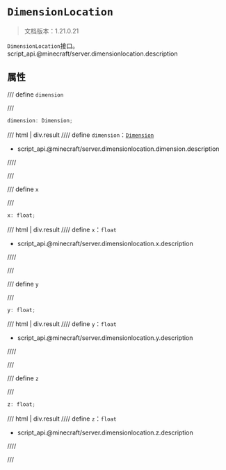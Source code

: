 # `DimensionLocation`

> 文档版本：1.21.0.21

`DimensionLocation`接口。script_api.@minecraft/server.dimensionlocation.description

## 属性

/// define
`dimension`


///

```js
dimension: Dimension;
```

/// html | div.result
//// define
`dimension`：[`Dimension`](./dimension.md)

- script_api.@minecraft/server.dimensionlocation.dimension.description


////

///


/// define
`x`


///

```js
x: float;
```

/// html | div.result
//// define
`x`：`float`

- script_api.@minecraft/server.dimensionlocation.x.description


////

///


/// define
`y`


///

```js
y: float;
```

/// html | div.result
//// define
`y`：`float`

- script_api.@minecraft/server.dimensionlocation.y.description


////

///


/// define
`z`


///

```js
z: float;
```

/// html | div.result
//// define
`z`：`float`

- script_api.@minecraft/server.dimensionlocation.z.description


////

///

